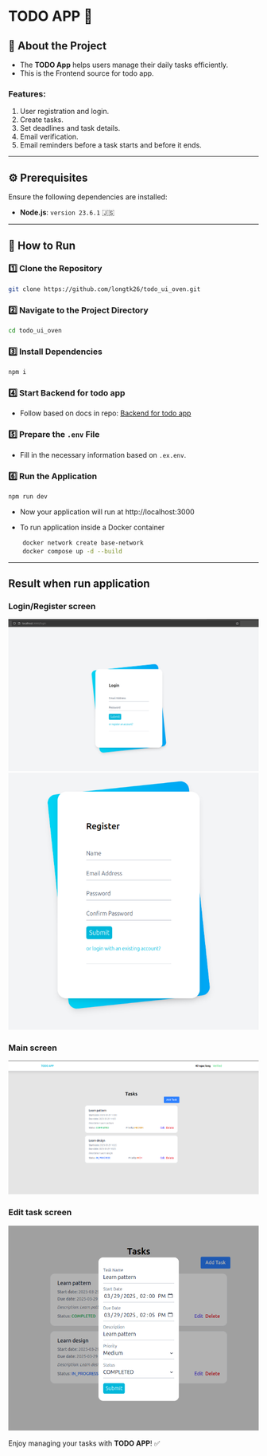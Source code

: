 # TODO APP 🏢

## 📖 About the Project

-   The **TODO App** helps users manage their daily tasks efficiently.
-   This is the Frontend source for todo app.

### Features:

1. User registration and login.
2. Create tasks.
3. Set deadlines and task details.
4. Email verification.
5. Email reminders before a task starts and before it ends.

---

## ⚙️ Prerequisites

Ensure the following dependencies are installed:

-   **Node.js**: `version 23.6.1` 🇯‌🇸‌

---

## 🤔 How to Run

### 1️⃣ Clone the Repository

```sh
git clone https://github.com/longtk26/todo_ui_oven.git
```

### 2️⃣ Navigate to the Project Directory

```sh
cd todo_ui_oven
```

### 3️⃣ Install Dependencies

```sh
npm i
```

### 4️⃣ Start Backend for todo app

-   Follow based on docs in repo: <a href="https://github.com/longtk26/todo_app_oven.git">Backend for todo app</a>

### 5️⃣ Prepare the `.env` File

-   Fill in the necessary information based on `.ex.env`.

### 6️⃣ Run the Application

```sh
npm run dev
```

-   Now your application will run at http://localhost:3000

-   To run application inside a Docker container

```sh
    docker network create base-network
    docker compose up -d --build
```

---

## Result when run application

### Login/Register screen
![alt text](docs/imgs/login.png)
![alt text](docs/imgs/register.png)

### Main screen
![alt text](docs/imgs/main.png)

### Edit task screen
![alt text](docs/imgs/edit-task.png)

Enjoy managing your tasks with **TODO APP**! ✅
